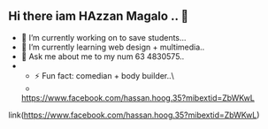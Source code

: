 ## Hi there iam HAzzan Magalo .. 👋

- 🔭 I’m currently working on to save students...
- 🌱 I’m currently learning web design + multimedia..
- 💬 Ask me about me to my num 63 4830575..
- - ⚡ Fun fact: comedian + body builder..\
  - 
  https://www.facebook.com/hassan.hoog.35?mibextid=ZbWKwL

link(https://www.facebook.com/hassan.hoog.35?mibextid=ZbWKwL)
<!--
**xasanm/xasanm** is a ✨ _special_ ✨ repository because its `README.md` (this file) appears on your GitHub profile.

Here are some ideas to get you started:

- 🔭 I’m currently working on ...
- 🌱 I’m currently learning ...
- 👯 I’m looking to collaborate on ...
- 🤔 I’m looking for help with ...
- 💬 Ask me about ...
- 📫 How to reach me: ...
- 😄 Pronouns: ...
- ⚡ Fun fact: ...
-->
